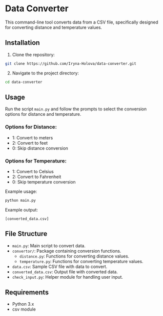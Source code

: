 # Data Converter

This command-line tool converts data from a CSV file, specifically designed for converting distance and temperature values.

## Installation

1. Clone the repository:

```bash
git clone https://github.com/Iryna-Holova/data-converter.git
```

2. Navigate to the project directory:

```bash
cd data-converter
```

## Usage

Run the script `main.py` and follow the prompts to select the conversion options for distance and temperature.

### Options for Distance:

- 1: Convert to meters
- 2: Convert to feet
- 0: Skip distance conversion

### Options for Temperature:

- 1: Convert to Celsius
- 2: Convert to Fahrenheit
- 0: Skip temperature conversion

Example usage:

```bash
python main.py
```

Example output:

```csv-path
[converted_data.csv]
```

## File Structure

- `main.py`: Main script to convert data.
- `convertor/`: Package containing conversion functions.
  - `distance.py`: Functions for converting distance values.
  - `temperature.py`: Functions for converting temperature values.
- `data.csv`: Sample CSV file with data to convert.
- `converted_data.csv`: Output file with converted data.
- `check_input.py`: Helper module for handling user input.

## Requirements

- Python 3.x
- csv module
